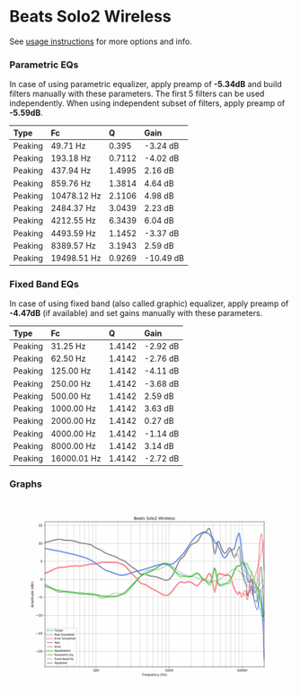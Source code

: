 # Beats Solo2 Wireless
See [usage instructions](https://github.com/jaakkopasanen/AutoEq#usage) for more options and info.

### Parametric EQs
In case of using parametric equalizer, apply preamp of **-5.34dB** and build filters manually
with these parameters. The first 5 filters can be used independently.
When using independent subset of filters, apply preamp of **-5.59dB**.

| Type    | Fc          |      Q | Gain      |
|:--------|:------------|:-------|:----------|
| Peaking | 49.71 Hz    | 0.395  | -3.24 dB  |
| Peaking | 193.18 Hz   | 0.7112 | -4.02 dB  |
| Peaking | 437.94 Hz   | 1.4995 | 2.16 dB   |
| Peaking | 859.76 Hz   | 1.3814 | 4.64 dB   |
| Peaking | 10478.12 Hz | 2.1106 | 4.98 dB   |
| Peaking | 2484.37 Hz  | 3.0439 | 2.23 dB   |
| Peaking | 4212.55 Hz  | 6.3439 | 6.04 dB   |
| Peaking | 4493.59 Hz  | 1.1452 | -3.37 dB  |
| Peaking | 8389.57 Hz  | 3.1943 | 2.59 dB   |
| Peaking | 19498.51 Hz | 0.9269 | -10.49 dB |

### Fixed Band EQs
In case of using fixed band (also called graphic) equalizer, apply preamp of **-4.47dB**
(if available) and set gains manually with these parameters.

| Type    | Fc          |      Q | Gain     |
|:--------|:------------|:-------|:---------|
| Peaking | 31.25 Hz    | 1.4142 | -2.92 dB |
| Peaking | 62.50 Hz    | 1.4142 | -2.76 dB |
| Peaking | 125.00 Hz   | 1.4142 | -4.11 dB |
| Peaking | 250.00 Hz   | 1.4142 | -3.68 dB |
| Peaking | 500.00 Hz   | 1.4142 | 2.59 dB  |
| Peaking | 1000.00 Hz  | 1.4142 | 3.63 dB  |
| Peaking | 2000.00 Hz  | 1.4142 | 0.27 dB  |
| Peaking | 4000.00 Hz  | 1.4142 | -1.14 dB |
| Peaking | 8000.00 Hz  | 1.4142 | 3.14 dB  |
| Peaking | 16000.01 Hz | 1.4142 | -2.72 dB |

### Graphs
![](./Beats%20Solo2%20Wireless.png)
